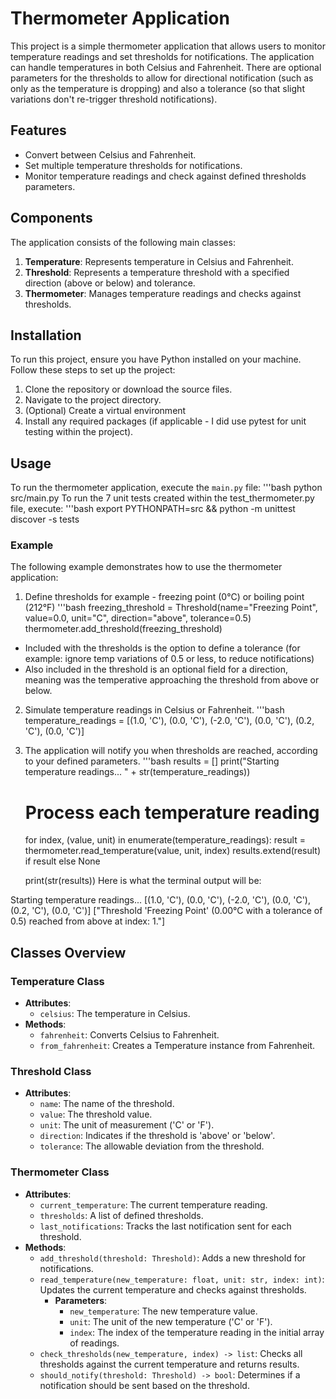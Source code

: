 # Thermometer Application

This project is a simple thermometer application that allows users to monitor temperature readings and set thresholds for notifications. The application can handle temperatures in both Celsius and Fahrenheit. There are optional parameters for the thresholds to allow for directional notification (such as only as the temperature is dropping) and also a tolerance (so that slight variations don't re-trigger threshold notifications).

## Features

- Convert between Celsius and Fahrenheit.
- Set multiple temperature thresholds for notifications.
- Monitor temperature readings and check against defined thresholds parameters.

## Components

The application consists of the following main classes:

1. **Temperature**: Represents temperature in Celsius and Fahrenheit.
2. **Threshold**: Represents a temperature threshold with a specified direction (above or below) and tolerance.
3. **Thermometer**: Manages temperature readings and checks against thresholds.

## Installation

To run this project, ensure you have Python installed on your machine. Follow these steps to set up the project:

1. Clone the repository or download the source files.
2. Navigate to the project directory.
3. (Optional) Create a virtual environment
4. Install any required packages (if applicable - I did use pytest for unit testing within the project).

## Usage

To run the thermometer application, execute the `main.py` file:
    '''bash
    python src/main.py
To run the 7 unit tests created within the test_thermometer.py file, execute:
    '''bash
    export PYTHONPATH=src && python -m unittest discover -s tests

### Example

The following example demonstrates how to use the thermometer application:

1. Define thresholds for example - freezing point (0°C) or boiling point (212°F)
    '''bash
    freezing_threshold = Threshold(name="Freezing Point", value=0.0, unit="C", direction="above", tolerance=0.5)
    thermometer.add_threshold(freezing_threshold)
- Included with the thresholds is the option to define a tolerance (for example: ignore temp variations of 0.5 or less, to reduce notifications)
- Also included in the threshold is an optional field for a direction, meaning was the temperative approaching the threshold from above or below.
2. Simulate temperature readings in Celsius or Fahrenheit.
    '''bash
    temperature_readings = [(1.0, 'C'), (0.0, 'C'), (-2.0, 'C'), (0.0, 'C'), (0.2, 'C'), (0.0, 'C')]
3. The application will notify you when thresholds are reached, according to your defined parameters.
    '''bash
    results = []
    print("Starting temperature readings... " + str(temperature_readings))

    # Process each temperature reading
    for index, (value, unit) in enumerate(temperature_readings):
        result = thermometer.read_temperature(value, unit, index)
        results.extend(result) if result else None

    print(str(results))
Here is what the terminal output will be:

Starting temperature readings... [(1.0, 'C'), (0.0, 'C'), (-2.0, 'C'), (0.0, 'C'), (0.2, 'C'), (0.0, 'C')]
["Threshold 'Freezing Point' (0.00°C with a tolerance of 0.5) reached from above at index: 1."]


## Classes Overview

### Temperature Class

- **Attributes**: 
  - `celsius`: The temperature in Celsius.
- **Methods**:
  - `fahrenheit`: Converts Celsius to Fahrenheit.
  - `from_fahrenheit`: Creates a Temperature instance from Fahrenheit.

### Threshold Class

- **Attributes**:
  - `name`: The name of the threshold.
  - `value`: The threshold value.
  - `unit`: The unit of measurement ('C' or 'F').
  - `direction`: Indicates if the threshold is 'above' or 'below'.
  - `tolerance`: The allowable deviation from the threshold.

### Thermometer Class

- **Attributes**:
  - `current_temperature`: The current temperature reading.
  - `thresholds`: A list of defined thresholds.
  - `last_notifications`: Tracks the last notification sent for each threshold.
- **Methods**:
  - `add_threshold(threshold: Threshold)`: Adds a new threshold for notifications.
  - `read_temperature(new_temperature: float, unit: str, index: int)`: Updates the current temperature and checks against thresholds.
    - **Parameters**:
      - `new_temperature`: The new temperature value.
      - `unit`: The unit of the new temperature ('C' or 'F').
      - `index`: The index of the temperature reading in the initial array of readings.
  - `check_thresholds(new_temperature, index) -> list`: Checks all thresholds against the current temperature and returns results.
  - `should_notify(threshold: Threshold) -> bool`: Determines if a notification should be sent based on the threshold.
